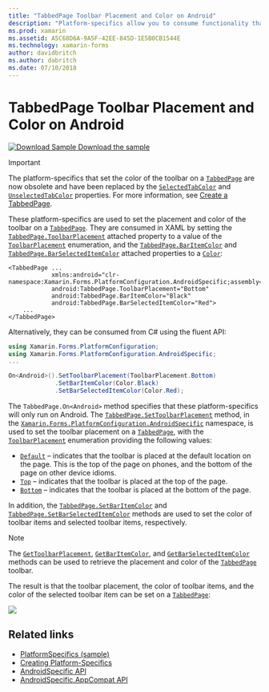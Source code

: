```yaml
---
title: "TabbedPage Toolbar Placement and Color on Android"
description: "Platform-specifics allow you to consume functionality that's only available on a specific platform, without implementing custom renderers or effects. This article explains how to consume the Android platform-specific that sets the placement and color of the toolbar on a TabbedPage."
ms.prod: xamarin
ms.assetid: A5C68D6A-9A5F-42EE-845D-1E5B0CB1544E
ms.technology: xamarin-forms
author: davidbritch
ms.author: dabritch
ms.date: 07/10/2018
---
```


# TabbedPage Toolbar Placement and Color on Android

[![Download Sample](~/media/shared/download.png) Download the sample](https://docs.microsoft.com/samples/xamarin/xamarin-forms-samples/userinterface-platformspecifics)

> [!IMPORTANT]
> The platform-specifics that set the color of the toolbar on a [`TabbedPage`](xref:Xamarin.Forms.TabbedPage) are now obsolete and have been replaced by the [`SelectedTabColor`](xref:Xamarin.Forms.TabbedPage.SelectedTabColor) and [`UnselectedTabColor`](xref:Xamarin.Forms.TabbedPage.UnselectedTabColor) properties. For more information, see [Create a TabbedPage](~/xamarin-forms/app-fundamentals/navigation/tabbed-page.md#create-a-tabbedpage).

These platform-specifics are used to set the placement and color of the toolbar on a [`TabbedPage`](xref:Xamarin.Forms.TabbedPage). They are consumed in XAML by setting the [`TabbedPage.ToolbarPlacement`](xref:Xamarin.Forms.PlatformConfiguration.AndroidSpecific.TabbedPage.ToolbarPlacementProperty) attached property to a value of the [`ToolbarPlacement`](xref:Xamarin.Forms.PlatformConfiguration.AndroidSpecific.ToolbarPlacement) enumeration, and the [`TabbedPage.BarItemColor`](xref:Xamarin.Forms.PlatformConfiguration.AndroidSpecific.TabbedPage.BarItemColorProperty) and [`TabbedPage.BarSelectedItemColor`](xref:Xamarin.Forms.PlatformConfiguration.AndroidSpecific.TabbedPage.BarSelectedItemColorProperty) attached properties to a [`Color`](xref:Xamarin.Forms.Color):

```xaml
<TabbedPage ...
            xmlns:android="clr-namespace:Xamarin.Forms.PlatformConfiguration.AndroidSpecific;assembly=Xamarin.Forms.Core"
            android:TabbedPage.ToolbarPlacement="Bottom"
            android:TabbedPage.BarItemColor="Black"
            android:TabbedPage.BarSelectedItemColor="Red">
    ...
</TabbedPage>
```

Alternatively, they can be consumed from C# using the fluent API:

```csharp
using Xamarin.Forms.PlatformConfiguration;
using Xamarin.Forms.PlatformConfiguration.AndroidSpecific;
...

On<Android>().SetToolbarPlacement(ToolbarPlacement.Bottom)
             .SetBarItemColor(Color.Black)
             .SetBarSelectedItemColor(Color.Red);
```

The `TabbedPage.On<Android>` method specifies that these platform-specifics will only run on Android. The [`TabbedPage.SetToolbarPlacement`](xref:Xamarin.Forms.PlatformConfiguration.AndroidSpecific.TabbedPage.SetToolbarPlacement(Xamarin.Forms.IPlatformElementConfiguration{Xamarin.Forms.PlatformConfiguration.Android,Xamarin.Forms.TabbedPage},Xamarin.Forms.PlatformConfiguration.AndroidSpecific.ToolbarPlacement)) method, in the [`Xamarin.Forms.PlatformConfiguration.AndroidSpecific`](xref:Xamarin.Forms.PlatformConfiguration.AndroidSpecific) namespace, is used to set the toolbar placement on a [`TabbedPage`](xref:Xamarin.Forms.TabbedPage), with the [`ToolbarPlacement`](xref:Xamarin.Forms.PlatformConfiguration.AndroidSpecific.ToolbarPlacement) enumeration providing the following values:

- [`Default`](xref:Xamarin.Forms.PlatformConfiguration.AndroidSpecific.ToolbarPlacement.Default) – indicates that the toolbar is placed at the default location on the page. This is the top of the page on phones, and the bottom of the page on other device idioms.
- [`Top`](xref:Xamarin.Forms.PlatformConfiguration.AndroidSpecific.ToolbarPlacement.Top) – indicates that the toolbar is placed at the top of the page.
- [`Bottom`](xref:Xamarin.Forms.PlatformConfiguration.AndroidSpecific.ToolbarPlacement.Bottom) – indicates that the toolbar is placed at the bottom of the page.

In addition, the [`TabbedPage.SetBarItemColor`](xref:Xamarin.Forms.PlatformConfiguration.AndroidSpecific.TabbedPage.SetBarItemColor(Xamarin.Forms.IPlatformElementConfiguration{Xamarin.Forms.PlatformConfiguration.Android,Xamarin.Forms.TabbedPage},Xamarin.Forms.Color)) and [`TabbedPage.SetBarSelectedItemColor`](xref:Xamarin.Forms.PlatformConfiguration.AndroidSpecific.TabbedPage.SetBarSelectedItemColor(Xamarin.Forms.IPlatformElementConfiguration{Xamarin.Forms.PlatformConfiguration.Android,Xamarin.Forms.TabbedPage},Xamarin.Forms.Color)) methods are used to set the color of toolbar items and selected toolbar items, respectively.

> [!NOTE]
> The [`GetToolbarPlacement`](xref:Xamarin.Forms.PlatformConfiguration.AndroidSpecific.TabbedPage.GetToolbarPlacement(Xamarin.Forms.IPlatformElementConfiguration{Xamarin.Forms.PlatformConfiguration.Android,Xamarin.Forms.TabbedPage})), [`GetBarItemColor`](xref:Xamarin.Forms.PlatformConfiguration.AndroidSpecific.TabbedPage.GetBarItemColor(Xamarin.Forms.IPlatformElementConfiguration{Xamarin.Forms.PlatformConfiguration.Android,Xamarin.Forms.TabbedPage})), and [`GetBarSelectedItemColor`](xref:Xamarin.Forms.PlatformConfiguration.AndroidSpecific.TabbedPage.GetBarSelectedItemColor(Xamarin.Forms.IPlatformElementConfiguration{Xamarin.Forms.PlatformConfiguration.Android,Xamarin.Forms.TabbedPage})) methods can be used to retrieve the placement and color of the [`TabbedPage`](xref:Xamarin.Forms.TabbedPage) toolbar.

The result is that the toolbar placement, the color of toolbar items, and the color of the selected toolbar item can be set on a [`TabbedPage`](xref:Xamarin.Forms.TabbedPage):

![](tabbedpage-toolbar-placement-color-images/tabbedpage-toolbar-placement.png)

## Related links

- [PlatformSpecifics (sample)](https://docs.microsoft.com/samples/xamarin/xamarin-forms-samples/userinterface-platformspecifics)
- [Creating Platform-Specifics](~/xamarin-forms/platform/platform-specifics/index.md#creating-platform-specifics)
- [AndroidSpecific API](xref:Xamarin.Forms.PlatformConfiguration.AndroidSpecific)
- [AndroidSpecific.AppCompat API](xref:Xamarin.Forms.PlatformConfiguration.AndroidSpecific.AppCompat)
